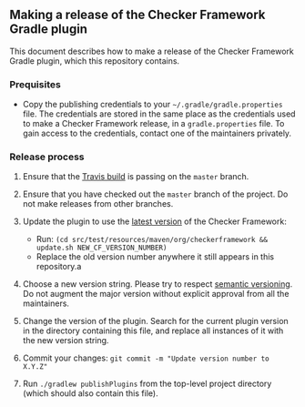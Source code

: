 ## Making a release of the Checker Framework Gradle plugin

This document describes how to make a release of the Checker Framework
Gradle plugin, which this repository contains.

### Prequisites

* Copy the publishing credentials to your `~/.gradle/gradle.properties` file.
The credentials are stored in the same place as the credentials used to make
a Checker Framework release, in a `gradle.properties` file.
To gain access to the credentials, contact one of the maintainers privately.

### Release process

1. Ensure that the
[Travis build](https://travis-ci.com/kelloggm/checkerframework-gradle-plugin/branches)
is passing on the `master` branch.
2. Ensure that you have checked out the `master` branch of the project. Do
not make releases from other branches.
3. Update the plugin to use the [latest version](https://github.com/typetools/checker-framework/blob/master/changelog.txt) of the Checker Framework:
   * Run: `(cd src/test/resources/maven/org/checkerframework && update.sh NEW_CF_VERSION_NUMBER)`
   * Replace the old version number anywhere it still appears in this repository.a

4. Choose a new version string. Please try to respect
[semantic versioning](https://semver.org/). Do not augment the major
version without explicit approval from all the maintainers.
5. Change the version of the plugin. Search for the current plugin version
in the directory containing this file, and replace all instances of it
with the new version string.
6. Commit your changes: `git commit -m "Update version number to X.Y.Z"`
7. Run `./gradlew publishPlugins` from the top-level project directory
(which should also contain this file).
